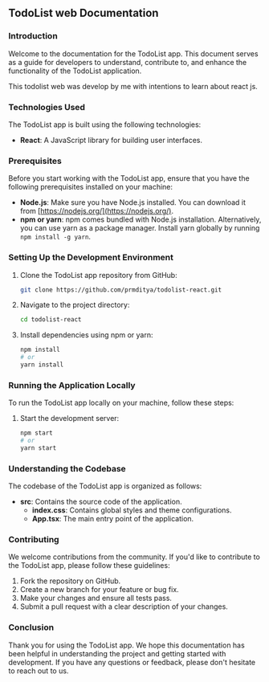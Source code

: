 ## TodoList web Documentation

### Introduction

Welcome to the documentation for the TodoList app. This document serves as a guide for developers to understand, contribute to, and enhance the functionality of the TodoList application.

This todolist web was develop by me with intentions to learn about react js.

### Technologies Used

The TodoList app is built using the following technologies:

- **React**: A JavaScript library for building user interfaces.

### Prerequisites

Before you start working with the TodoList app, ensure that you have the following prerequisites installed on your machine:

- **Node.js**: Make sure you have Node.js installed. You can download it from [https://nodejs.org/](https://nodejs.org/).
- **npm or yarn**: npm comes bundled with Node.js installation. Alternatively, you can use yarn as a package manager. Install yarn globally by running `npm install -g yarn`.

### Setting Up the Development Environment

1. Clone the TodoList app repository from GitHub:

   ```bash
   git clone https://github.com/prmditya/todolist-react.git
   ```

2. Navigate to the project directory:

   ```bash
   cd todolist-react
   ```

3. Install dependencies using npm or yarn:

   ```bash
   npm install
   # or
   yarn install
   ```

### Running the Application Locally

To run the TodoList app locally on your machine, follow these steps:

1. Start the development server:

   ```bash
   npm start
   # or
   yarn start
   ```

### Understanding the Codebase

The codebase of the TodoList app is organized as follows:

- **src**: Contains the source code of the application.
  - **index.css**: Contains global styles and theme configurations.
  - **App.tsx**: The main entry point of the application.

### Contributing

We welcome contributions from the community. If you'd like to contribute to the TodoList app, please follow these guidelines:

1. Fork the repository on GitHub.
2. Create a new branch for your feature or bug fix.
3. Make your changes and ensure all tests pass.
4. Submit a pull request with a clear description of your changes.

### Conclusion

Thank you for using the TodoList app. We hope this documentation has been helpful in understanding the project and getting started with development. If you have any questions or feedback, please don't hesitate to reach out to us.

